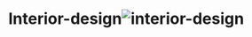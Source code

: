 # Interior-design![interior-design](https://user-images.githubusercontent.com/92579647/178119379-4255431c-534e-4e4f-8b7f-e38572a994f6.png)
